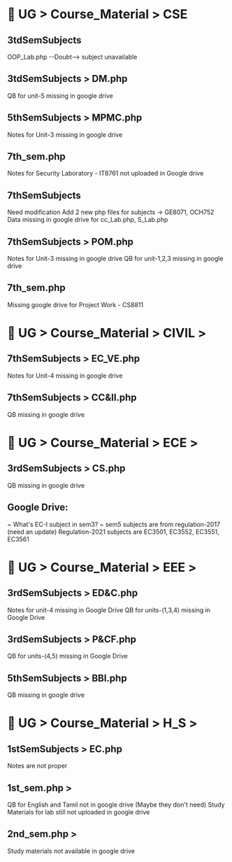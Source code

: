 # 🔷 UG > Course_Material > CSE

## 3tdSemSubjects
OOP_Lab.php --Doubt--> subject unavailable
## 3tdSemSubjects > DM.php
QB for unit-5 missing in google drive


## 5thSemSubjects > MPMC.php
Notes for Unit-3 missing in google drive


## 7th_sem.php
Notes for Security Laboratory - IT8761 not uploaded in Google drive
## 7thSemSubjects
Need modification
Add 2 new php files for subjects -> GE8071, OCH752
Data missing in google drive for cc_Lab.php, S_Lab.php
## 7thSemSubjects > POM.php
Notes for Unit-3 missing in google drive
QB for unit-1,2,3 missing in google drive


## 7th_sem.php
Missing google drive for Project Work - CS8811



# 🔷 UG > Course_Material > CIVIL >

## 7thSemSubjects > EC_VE.php
Notes for Unit-4 missing in google drive
## 7thSemSubjects > CC&II.php
QB missing in google drive


# 🔷 UG > Course_Material > ECE >
## 3rdSemSubjects > CS.php
QB missing in google drive

## Google Drive:
~ What's EC-I subject in sem3?
~ sem5 subjects are from regulation-2017 (need an update)
    Regulation-2021 subjects are EC3501, EC3552, EC3551, EC3561

# 🔷 UG > Course_Material > EEE >
## 3rdSemSubjects > ED&C.php
Notes for unit-4 missing in Google Drive
QB for units-(1,3,4) missing in Google Drive

## 3rdSemSubjects > P&CF.php
QB for units-(4,5) missing in Google Drive

## 5thSemSubjects > BBI.php
QB missing in google drive

# 🔷 UG > Course_Material > H_S >
## 1stSemSubjects > EC.php
Notes are not proper

## 1st_sem.php >
QB for English and Tamil not in google drive (Maybe they don't need)
Study Materials for lab still not uploaded in google drive

## 2nd_sem.php >
Study materials not available in google drive